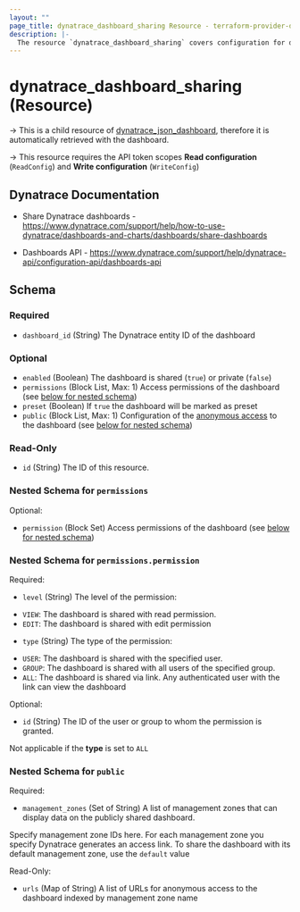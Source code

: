 ```yaml
---
layout: ""
page_title: dynatrace_dashboard_sharing Resource - terraform-provider-dynatrace"
description: |-
  The resource `dynatrace_dashboard_sharing` covers configuration for dashboard sharing
---
```


# dynatrace_dashboard_sharing (Resource)

-> This is a child resource of [dynatrace_json_dashboard](https://registry.terraform.io/providers/dynatrace-oss/dynatrace/latest/docs/resources/json_dashboard), therefore it is automatically retrieved with the dashboard. 

-> This resource requires the API token scopes **Read configuration** (`ReadConfig`) and **Write configuration** (`WriteConfig`)

## Dynatrace Documentation

- Share Dynatrace dashboards - https://www.dynatrace.com/support/help/how-to-use-dynatrace/dashboards-and-charts/dashboards/share-dashboards

- Dashboards API - https://www.dynatrace.com/support/help/dynatrace-api/configuration-api/dashboards-api

<!-- schema generated by tfplugindocs -->
## Schema

### Required

- `dashboard_id` (String) The Dynatrace entity ID of the dashboard

### Optional

- `enabled` (Boolean) The dashboard is shared (`true`) or private (`false`)
- `permissions` (Block List, Max: 1) Access permissions of the dashboard (see [below for nested schema](#nestedblock--permissions))
- `preset` (Boolean) If `true` the dashboard will be marked as preset
- `public` (Block List, Max: 1) Configuration of the [anonymous access](https://dt-url.net/ov03sf1) to the dashboard (see [below for nested schema](#nestedblock--public))

### Read-Only

- `id` (String) The ID of this resource.

<a id="nestedblock--permissions"></a>
### Nested Schema for `permissions`

Optional:

- `permission` (Block Set) Access permissions of the dashboard (see [below for nested schema](#nestedblock--permissions--permission))

<a id="nestedblock--permissions--permission"></a>
### Nested Schema for `permissions.permission`

Required:

- `level` (String) The level of the permission: 
 
* `VIEW`: The dashboard is shared with read permission. 
* `EDIT`: The dashboard is shared with edit permission
- `type` (String) The type of the permission: 

* `USER`: The dashboard is shared with the specified user. 
* `GROUP`: The dashboard is shared with all users of the specified group. 
* `ALL`: The dashboard is shared via link. Any authenticated user with the link can view the dashboard

Optional:

- `id` (String) The ID of the user or group to whom the permission is granted.

Not applicable if the **type** is set to `ALL`



<a id="nestedblock--public"></a>
### Nested Schema for `public`

Required:

- `management_zones` (Set of String) A list of management zones that can display data on the publicly shared dashboard. 

Specify management zone IDs here. For each management zone you specify Dynatrace generates an access link. To share the dashboard with its default management zone, use the `default` value

Read-Only:

- `urls` (Map of String) A list of URLs for anonymous access to the dashboard indexed by management zone name
 